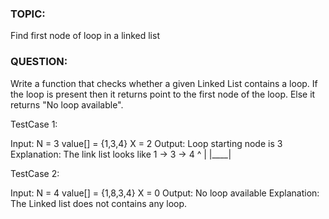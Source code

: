 
### TOPIC: 
Find first node of loop in a linked list
### QUESTION:
Write a function that checks whether a given Linked List contains a loop. If the loop is present then it returns point to the first node of the loop. Else it returns "No loop available".

TestCase 1:

Input: N = 3 value[] = {1,3,4} X = 2 Output: Loop starting node is 3 Explanation: The link list looks like 1 -> 3 -> 4 ^ | |____|

TestCase 2:

Input: N = 4 value[] = {1,8,3,4} X = 0 Output: No loop available Explanation: The Linked list does not contains any loop.
